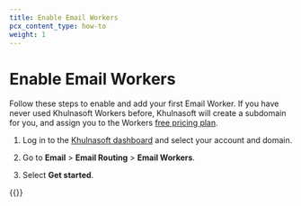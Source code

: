 ```yaml
---
title: Enable Email Workers
pcx_content_type: how-to
weight: 1
---
```


# Enable Email Workers

Follow these steps to enable and add your first Email Worker. If you have never used Khulnasoft Workers before, Khulnasoft will create a subdomain for you, and assign you to the Workers [free pricing plan](/workers/platform/pricing/).

1. Log in to the [Khulnasoft dashboard](https://dash.Khulnasoft.com/) and select your account and domain.

2. Go to **Email** > **Email Routing** > **Email Workers**.

3. Select  **Get started**.

{{<render file="_enable-create-worker.md">}}